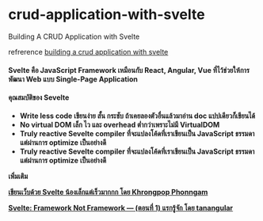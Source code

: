 # crud-application-with-svelte
 Building A CRUD Application with Svelte

refrerence
[building a crud application with svelte](https://codesource.io/building-a-crud-application-with-svelte/)

<h4> Svelte คือ JavaScript Framework เหมือนกับ React, Angular, Vue ที่ไว้ช่วยให้การพัฒนา Web แบบ Single-Page Application</h4>

<h4>คุณสมบัติของ Sevelte </h4>

- <b> Write less code เขียนง่าย สั้น กระชับ ถ้าเคยลองตัวอื่นแล้วมาอ่าน doc แปปเดียวก็เขียนได้ 
- <b> No virtual DOM เล็ก ไว และ overhead ต่ำกว่าเพราะไม่มี VirtualDOM 
- <b> Truly reactive Sevelte compiler ที่จะแปลงโค้ดที่เราเขียนเป็น JavaScript ธรรมดา แต่ผ่านการ optimize เป็นอย่างดี 
- <b> Truly reactive Sevelte compiler ที่จะแปลงโค้ดที่เราเขียนเป็น JavaScript ธรรมดา แต่ผ่านการ optimize เป็นอย่างดี 
 
 
 
เพิ่มเติม
 
[เขียนเว็บด้วย Svelte น้องเล็กแต่เร็วมากกก โดย Khrongpop Phonngam](https://mr-khrongpop.medium.com/%E0%B9%80%E0%B8%82%E0%B8%B5%E0%B8%A2%E0%B8%99%E0%B9%80%E0%B8%A7%E0%B9%87%E0%B8%9A%E0%B8%94%E0%B9%89%E0%B8%A7%E0%B8%A2-svelte-%E0%B8%99%E0%B9%89%E0%B8%AD%E0%B8%87%E0%B9%80%E0%B8%A5%E0%B9%87%E0%B8%81%E0%B9%81%E0%B8%95%E0%B9%88%E0%B9%80%E0%B8%A3%E0%B9%87%E0%B8%A7%E0%B8%A1%E0%B8%B2%E0%B8%81%E0%B8%81%E0%B8%81-10e43817cd9f)
 
[Svelte: Framework Not Framework — (ตอนที่ 1) แรกรู้จัก โดย tanangular](https://medium.com/@tanangular/svelte-framework-not-framework-%E0%B8%95%E0%B8%AD%E0%B8%99%E0%B8%97%E0%B8%B5%E0%B9%88-1-%E0%B9%81%E0%B8%A3%E0%B8%81%E0%B8%A3%E0%B8%B9%E0%B9%89%E0%B8%88%E0%B8%B1%E0%B8%81-434fde7ff97f)
